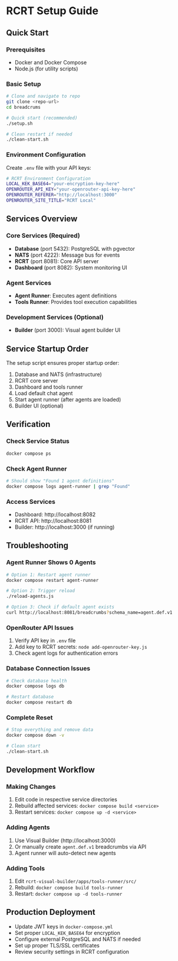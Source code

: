 # RCRT Setup Guide

## Quick Start

### Prerequisites
- Docker and Docker Compose
- Node.js (for utility scripts)

### Basic Setup
```bash
# Clone and navigate to repo
git clone <repo-url>
cd breadcrums

# Quick start (recommended)
./setup.sh

# Clean restart if needed
./clean-start.sh
```

### Environment Configuration
Create `.env` file with your API keys:
```bash
# RCRT Environment Configuration
LOCAL_KEK_BASE64="your-encryption-key-here"
OPENROUTER_API_KEY="your-openrouter-api-key-here"
OPENROUTER_REFERER="http://localhost:3000"
OPENROUTER_SITE_TITLE="RCRT Local"
```

## Services Overview

### Core Services (Required)
- **Database** (port 5432): PostgreSQL with pgvector
- **NATS** (port 4222): Message bus for events
- **RCRT** (port 8081): Core API server
- **Dashboard** (port 8082): System monitoring UI

### Agent Services
- **Agent Runner**: Executes agent definitions
- **Tools Runner**: Provides tool execution capabilities

### Development Services (Optional)
- **Builder** (port 3000): Visual agent builder UI

## Service Startup Order
The setup script ensures proper startup order:
1. Database and NATS (infrastructure)
2. RCRT core server
3. Dashboard and tools runner
4. Load default chat agent
5. Start agent runner (after agents are loaded)
6. Builder UI (optional)

## Verification

### Check Service Status
```bash
docker compose ps
```

### Check Agent Runner
```bash
# Should show "Found 1 agent definitions"
docker compose logs agent-runner | grep "Found"
```

### Access Services
- Dashboard: http://localhost:8082
- RCRT API: http://localhost:8081
- Builder: http://localhost:3000 (if running)

## Troubleshooting

### Agent Runner Shows 0 Agents
```bash
# Option 1: Restart agent runner
docker compose restart agent-runner

# Option 2: Trigger reload
./reload-agents.js

# Option 3: Check if default agent exists
curl http://localhost:8081/breadcrumbs?schema_name=agent.def.v1
```

### OpenRouter API Issues
1. Verify API key in `.env` file
2. Add key to RCRT secrets: `node add-openrouter-key.js`
3. Check agent logs for authentication errors

### Database Connection Issues
```bash
# Check database health
docker compose logs db

# Restart database
docker compose restart db
```

### Complete Reset
```bash
# Stop everything and remove data
docker compose down -v

# Clean start
./clean-start.sh
```

## Development Workflow

### Making Changes
1. Edit code in respective service directories
2. Rebuild affected services: `docker compose build <service>`
3. Restart services: `docker compose up -d <service>`

### Adding Agents
1. Use Visual Builder (http://localhost:3000)
2. Or manually create `agent.def.v1` breadcrumbs via API
3. Agent runner will auto-detect new agents

### Adding Tools
1. Edit `rcrt-visual-builder/apps/tools-runner/src/`
2. Rebuild: `docker compose build tools-runner`
3. Restart: `docker compose up -d tools-runner`

## Production Deployment
- Update JWT keys in `docker-compose.yml`
- Set proper `LOCAL_KEK_BASE64` for encryption
- Configure external PostgreSQL and NATS if needed
- Set up proper TLS/SSL certificates
- Review security settings in RCRT configuration
